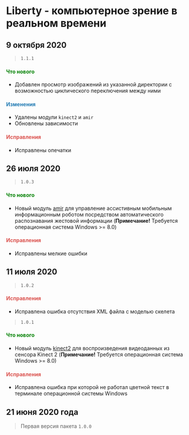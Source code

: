 # Liberty - компьютерное зрение в реальном времени

## 9 октября 2020

> `1.1.1`

<h4><span style="color:#008000;">Что нового</span></h4>

- Добавлен просмотр изображений из указанной директории с возможностью циклического переключения между ними

<h4><span style="color:#247CB4;">Изменения</span></h4>

- Удалены модули `kinect2` и `amir`
- Обновлены зависимости

<h4><span style="color:#DB534F;">Исправления</span></h4>

- Исправлены опечатки

## 26 июля 2020

> `1.0.3`

<h4><span style="color:#008000;">Что нового</span></h4>

- Новый модуль [amir](https://github.com/DmitryRyumin/Liberty/blob/master/liberty/modules/amir/README_RU.md) для управление ассистивным мобильным информационным роботом посредством автоматического распознавания жестовой информации (**Примечание!** Требуется операционная система Windows >= 8.0)

<h4><span style="color:#DB534F;">Исправления</span></h4>

- Исправлены мелкие ошибки

## 11 июля 2020

> `1.0.2`

<h4><span style="color:#DB534F;">Исправления</span></h4>

- Исправлена ошибка отсутствия XML файла с моделью скелета

> `1.0.1`

<h4><span style="color:#008000;">Что нового</span></h4>

- Новый модуль [kinect2](https://github.com/DmitryRyumin/Liberty/blob/master/liberty/modules/kinect2/README_RU.md) для воспроизведения видеоданных из сенсора Kinect 2 (**Примечание!** Требуется операционная система Windows >= 8.0)

<h4><span style="color:#DB534F;">Исправления</span></h4>

- Исправлена ошибка при которой не работал цветной текст в терминале операционной системы Windows

## 21 июня 2020 года

> Первая версия пакета `1.0.0`
